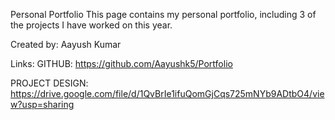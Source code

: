 Personal Portfolio
This page contains my personal portfolio, including 3 of the projects I have worked on this year.

Created by:
Aayush Kumar

Links:
GITHUB: https://github.com/Aayushk5/Portfolio

PROJECT DESIGN: https://drive.google.com/file/d/1QvBrIe1ifuQomGjCqs725mNYb9ADtbO4/view?usp=sharing

